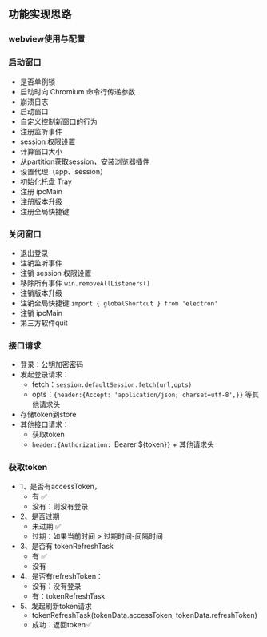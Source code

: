 ## 功能实现思路
### webview使用与配置
### 启动窗口
- 是否单例锁
- 启动时向 Chromium 命令行传递参数
- 崩溃日志
- 启动窗口
- 自定义控制新窗口的行为
- 注册监听事件
- session 权限设置
- 计算窗口大小
- 从partition获取session，安装浏览器插件
- 设置代理（app、session）
- 初始化托盘 Tray
- 注册 ipcMain
- 注册版本升级
- 注册全局快捷键
### 关闭窗口
- 退出登录
- 注销监听事件
- 注销 session 权限设置
- 移除所有事件 `win.removeAllListeners()`
- 注销版本升级
- 注销全局快捷键 `import { globalShortcut } from 'electron'`
- 注销 ipcMain
- 第三方软件quit
### 接口请求
- 登录：公钥加密密码
- 发起登录请求：
  - fetch：`session.defaultSession.fetch(url,opts)`
  - opts：`{header:{Accept: 'application/json; charset=utf-8',}}` 等其他请求头
- 存储token到store
- 其他接口请求：
  - 获取token
  - `header:{Authorization: `Bearer ${token}`}` + 其他请求头
### 获取token
- 1、是否有accessToken，
  - 有 ✅
  - 没有：则没有登录
- 2、是否过期
  - 未过期 ✅
  - 过期：如果当前时间 > 过期时间-间隔时间 
- 3、是否有 tokenRefreshTask
  - 有 ✅
  - 没有
- 4、是否有refreshToken：
    - 没有：没有登录
    - 有：tokenRefreshTask
- 5、发起刷新token请求 
  - tokenRefreshTask(tokenData.accessToken, tokenData.refreshToken)
  - 成功：返回token✅

